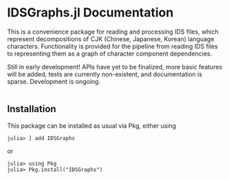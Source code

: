 # IDSGraphs.jl Documentation

This is a convenience package for reading and processing IDS files, which represent decompositions of CJK (Chinese, Japanese, Korean) language characters. Functionality is provided for the pipeline from reading IDS files to representing them as a graph of character component dependencies.

Still in early development! APIs have yet to be finalized, more basic features will be added, tests are currently non-existent, and documentation is sparse. Development is ongoing.

```@contents
```


## Installation

This package can be installed as usual via Pkg, either using

```julia-repl
julia> ] add IDSGraphs
```

or

```julia-repl
julia> using Pkg
julia> Pkg.install("IDSGraphs")
```

